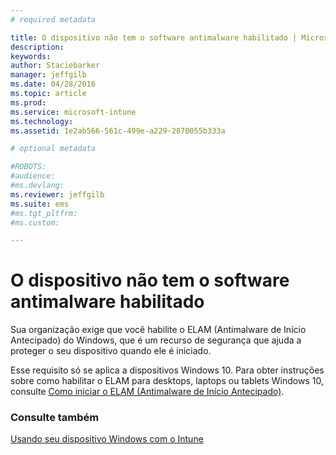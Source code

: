 ```yaml
---
# required metadata

title: O dispositivo não tem o software antimalware habilitado | Microsoft Intune
description:
keywords:
author: Staciebarker
manager: jeffgilb
ms.date: 04/28/2016
ms.topic: article
ms.prod:
ms.service: microsoft-intune
ms.technology:
ms.assetid: 1e2ab566-561c-499e-a229-2870055b333a

# optional metadata

#ROBOTS:
#audience:
#ms.devlang:
ms.reviewer: jeffgilb
ms.suite: ems
#ms.tgt_pltfrm:
#ms.custom:

---
```



# O dispositivo não tem o software antimalware habilitado

Sua organização exige que você habilite o ELAM (Antimalware de Início Antecipado) do Windows, que é um recurso de segurança que ajuda a proteger o seu dispositivo quando ele é iniciado. 

Esse requisito só se aplica a dispositivos Windows 10. Para obter instruções sobre como habilitar o ELAM para desktops, laptops ou tablets Windows 10, consulte [Como iniciar o ELAM (Antimalware de Início Antecipado)](https://gallery.technet.microsoft.com/How-to-turn-on-Early-84552ec5).


### Consulte também
[Usando seu dispositivo Windows com o Intune](using-your-windows-device-with-intune.md)

<!--HONumber=May16_HO1-->


